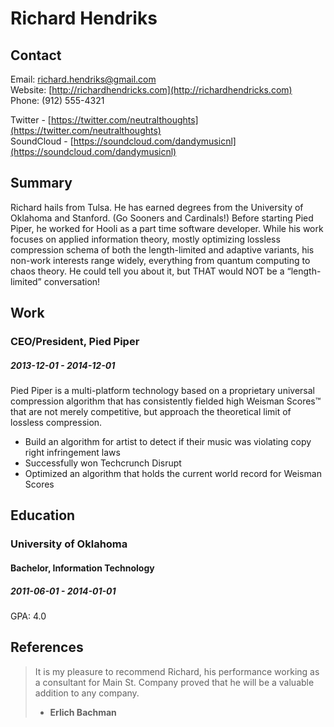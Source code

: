 
# Richard Hendriks

## Contact

Email: [richard.hendriks@gmail.com](mailto:richard.hendriks@gmail.com)  
Website: [http://richardhendricks.com](http://richardhendricks.com)  
Phone: (912) 555-4321

Twitter - [https://twitter.com/neutralthoughts](https://twitter.com/neutralthoughts)  
SoundCloud - [https://soundcloud.com/dandymusicnl](https://soundcloud.com/dandymusicnl)  

## Summary

Richard hails from Tulsa. He has earned degrees from the University of Oklahoma and Stanford. (Go Sooners and Cardinals!) Before starting Pied Piper, he worked for Hooli as a part time software developer. While his work focuses on applied information theory, mostly optimizing lossless compression schema of both the length-limited and adaptive variants, his non-work interests range widely, everything from quantum computing to chaos theory. He could tell you about it, but THAT would NOT be a “length-limited” conversation!

## Work

### CEO&#x2F;President, Pied Piper
##### 2013-12-01 - 2014-12-01
Pied Piper is a multi-platform technology based on a proprietary universal compression algorithm that has consistently fielded high Weisman Scores™ that are not merely competitive, but approach the theoretical limit of lossless compression.
* Build an algorithm for artist to detect if their music was violating copy right infringement laws
* Successfully won Techcrunch Disrupt
* Optimized an algorithm that holds the current world record for Weisman Scores



## Education

### University of Oklahoma
#### Bachelor, Information Technology
##### 2011-06-01 - 2014-01-01

GPA: 4.0


## References
> It is my pleasure to recommend Richard, his performance working as a consultant for Main St. Company proved that he will be a valuable addition to any company. 
> - **Erlich Bachman**
